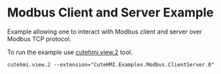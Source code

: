 # Modbus Client and Server Example

Example allowing one to interact with Modbus client and server over Modbus TCP protocol.

To run the example use [cutehmi.view.2](../../../../../tools/cutehmi.view.2/) tool.
```
cutehmi.view.2 --extension="CuteHMI.Examples.Modbus.ClientServer.0"
```
